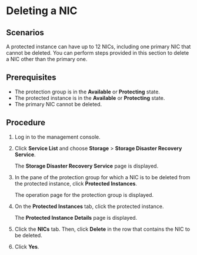 # Deleting a NIC<a name="sdrs_ug_pi_0007"></a>

## Scenarios<a name="section29001518165019"></a>

A protected instance can have up to 12 NICs, including one primary NIC that cannot be deleted. You can perform steps provided in this section to delete a NIC other than the primary one.

## **Prerequisites**<a name="section149031918165016"></a>

-   The protection group is in the  **Available**  or  **Protecting**  state.
-   The protected instance is in the  **Available**  or  **Protecting**  state.
-   The primary NIC cannot be deleted.

## Procedure<a name="section96871927125019"></a>

1.  Log in to the management console.
2.  Click  **Service List**  and choose  **Storage**  \>  **Storage Disaster Recovery Service**.

    The  **Storage Disaster Recovery Service**  page is displayed.

3.  In the pane of the protection group for which a NIC is to be deleted from the protected instance, click  **Protected Instances**.

    The operation page for the protection group is displayed.

4.  On the  **Protected Instances**  tab, click the protected instance.

    The  **Protected Instance Details**  page is displayed.

5.  Click the  **NICs**  tab. Then, click  **Delete**  in the row that contains the NIC to be deleted.
6.  Click  **Yes**.

